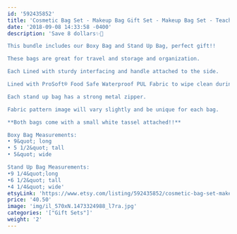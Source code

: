 ```yaml
---
id: '592435852'
title: 'Cosmetic Bag Set - Makeup Bag Gift Set - Makeup Bag Set - Teacher gift - Gift for Teacher - Bridesmaid Gift - Makeup Bag - Boxy Bag - Girly'
date: '2018-09-08 14:33:58 -0400'
description: 'Save 8 dollars✨🎉

This bundle includes our Boxy Bag and Stand Up Bag, perfect gift!!

These bags are great for travel and storage and organization.

Each Lined with sturdy interfacing and handle attached to the side.

Lined with ProSoft® Food Safe Waterproof PUL Fabric to wipe clean during use. 

Each stand up bag has a strong metal zipper. 

Fabric pattern image will vary slightly and be unique for each bag.

**Both bags come with a small white tassel attached!!**

Boxy Bag Measurements:
• 9&quot; long
• 5 1/2&quot; tall
• 5&quot; wide

Stand Up Bag Measurements:
•9 1/4&quot;long
•6 1/2&quot; tall
•4 1/4&quot; wide'
etsyLink: 'https://www.etsy.com/listing/592435852/cosmetic-bag-set-makeup-bag-gift-set?utm_source=synctostaticsite&utm_medium=api&utm_campaign=api'
price: '40.50'
image: 'img/il_570xN.1473324988_l7ra.jpg'
categories: '["Gift Sets"]'
weight: '2'
---
```

